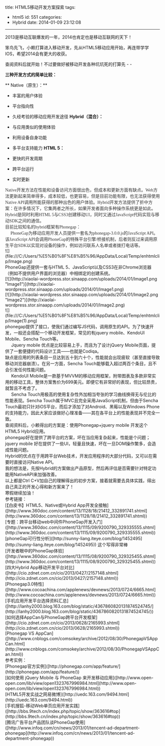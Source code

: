 title: HTML5移动开发方案探索
tags:
  - html5
id: 551
categories:
  - Hybrid
date: 2014-01-09 23:12:08
---

2013是移动互联爆发的一年，2014也肯定也是移动互联网的天下！

笨鸟先飞，小赖打算进入移动开发，先从HTML5移动应用开始，再连带学学IOS，希望2014会有更大的收获。

查阅资料后就开始！不过要做好被移动开发各种坑坑死的打算先 - -
<div>
<div>

**三种开发方式的简单比较：**

** Native（原生）：**

*   丰富的用户体验
*   平台指向性
*   久经考验的移动应用开发途径
**Hybrid（混合）：**

*   与应用类似的使用体验
*   利用设备自身功能
*   多平台支持能力
**HTML 5：**

*   更快的开发周期
*   跨平台运行
*   实时更新
<div><span style="color: #333333; font-family: 宋体;">
</span></div>
</div>
<div><span style="color: #333333; font-family: 宋体;">Native开发方法在性能和设备访问方面很出色，但成本和更新方面有缺点。Web方法更新起来简单得多，成本较低，也更容易，但是目前功能有限，也无法获得使用Native API调用所能获得的那种出色的用户体验。Hybrid开发方法提供了折中方案：在许多情况下，它集两者之所长，如果开发者面向多种操作系统更是如此。</span></div>
<div><span style="color: #333333; font-family: 宋体;">Hybrid是同时利用HTML 5与CSS3创建移动UI，同时又通过JavaScript代码实现与移动SDK之间的通信。</span></div>
<div><span style="color: #333333; font-family: 宋体;">
</span></div>
<div><span style="color: #333333; font-family: 宋体;">目前比较知名的hybrid框架有Phonegap：</span></div>
<div><span style="color: #333333; font-family: 宋体;">     PhoneGap为移动应用开发人员提供一套名为phonegap-3.0.0.js的JavaScript API。该JavaScript API会调用PhoneGap的特殊平台引擎/桥接机制，后者则反过来调用原生平台SDK以实现对设备的操作，例如访问联系人名单或者拨打电话等。</span></div>
<div>![](file:///C:/Users/%E5%B0%8F%E8%B5%96/AppData/Local/Temp/enhtmlclip/Image.png)</div>
<div>PhoneGap还提供一套与HTML 5、JavaScript以及CSS3在非Chrome浏览器（例如不提供用户界面的浏览器）中相绑定的创建系统。</div>
<div>[![](http://xiaolai-wordpress.stor.sinaapp.com/uploads/2014/01/Image1.png "Image1")](http://xiaolai-wordpress.stor.sinaapp.com/uploads/2014/01/Image1.png)</div>
<div>[![](http://xiaolai-wordpress.stor.sinaapp.com/uploads/2014/01/Image2.png "Image2")](http://xiaolai-wordpress.stor.sinaapp.com/uploads/2014/01/Image2.png)</div>
<div>![](file:///C:/Users/%E5%B0%8F%E8%B5%96/AppData/Local/Temp/enhtmlclip/Image(1).png)</div>
<div></div>
<div>phonegap提供了接口，使我们通过编写JS代码，调用原生的API。为了快速开发，一般还会搭配一个移动开发框架，常见的有jquery mobile、KendoUI Mobile、Sencha Touch等。</div>
<div>     Jquery mobile 优点是比较容易上手，而且为了设计jQuery Mobile页面，提供了一套便捷的代码设计工具——也就是Codiqa。</div>
<div>缺点是应用的列表条目一旦达到五十到六十个，性能就会出现疲软（甚至直接导致移动浏览器崩溃）。在另一方面，Sencha Touch能够载入超过两百个条目，且不会引发任何性能问题。</div>
<div>     KendoUI Mobile是一款基于MVVM的移动应用框架，附带图表及多款非常实用的移动工具，整体方案售价为699美元。即便它有非常好的表现，但比较昂贵，就暂且不考虑了。</div>
<div>     Sencha Touch用极高的使用复杂性外加相当夸张的学习曲线换得无与伦比的性能表现。Sencha Touch属于MVC且完全采用JavaScript机制，但由于Sencha Touch最初只针对iOS平台，而后才添加了对Android、黑莓以及Windows Phone的支持能力，因此大家应该做好心理准备——其在各平台上的性能表现并不完全一致。</div>
<div></div>
<div>查阅资料后，小赖得出的方案是：使用Phonegap+jquery mobile 开发这个HTML5 Hybrid应用。</div>
<div>phonegap好在提供了跨平台的方案，坏在当应用复杂起来，性能是个问题；</div>
<div>jquery mobile 好在提供了一些UI，轻量且快速，坏在一旦DOM操作繁多，会造成性能问题。</div>
<div></div>
<div>Hybrid的优点在于用跨平台Web技术，开发应用程序的大部分代码，又可以在需要时直接访问Native API。</div>
<div>我的想法是，先按Hybrid的方案做出产品原型，然后再评估是否需要针对特定功能用NativeAPI来加强改善。</div>
<div></div>
<div>以上都是Ctrl C+V加自己的理解得出的初步方案，接着就需要去具体实践，得出自己真正的开发心得和新方案来了！</div>
<div></div>
<div>寒假继续加油！</div>
<div></div>
<div>参考链接：</div>
<div>[【白皮书】HTML5、Native或Hybrid App开发全接触]([http://www.360doc.com/content/13/1128/18/21412_332891741.shtml](http://www.360doc.com/content/13/1128/18/21412_332891741.shtml))</div>
<div>[专题：跨平台移动web中间件PhoneGap开发入门]([http://www.360doc.com/content/13/1115/09/9200790_329335555.shtml](http://www.360doc.com/content/13/1115/09/9200790_329335555.shtml))</div>
<div>[phoneGap可行性分析]([http://sunny-liang.iteye.com/blog/1452495](http://sunny-liang.iteye.com/blog/1452495)) 这个写得非常棒</div>
<div>[开发者眼中的PhoneGap体验]([http://www.360doc.com/content/13/1115/08/9200790_329325455.shtml](http://www.360doc.com/content/13/1115/08/9200790_329325455.shtml))</div>
<div>[四大Hybrid App移动开发平台对比]([http://cio.zdnet.com.cn/cio/2013/0427/2157148.shtml](http://cio.zdnet.com.cn/cio/2013/0427/2157148.shtml))</div>
<div>[Phonegap3.0特性]([http://www.cocoachina.com/applenews/devnews/2013/0724/6665.html](http://www.cocoachina.com/applenews/devnews/2013/0724/6665.html))</div>
<div>[手机应用开发平台选择资料汇总]([http://lanhy2000.blog.163.com/blog/static/4367860820131874524745/](http://lanhy2000.blog.163.com/blog/static/4367860820131874524745/))</div>
<div>[如何选择AppCan与PhoneGap跨平台开发框架]([http://cio.zdnet.com.cn/cio/2013/0628/2165993.shtml](http://cio.zdnet.com.cn/cio/2013/0628/2165993.shtml))</div>
<div>[Phonegap VS AppCan]([http://www.cnblogs.com/comsokey/archive/2012/08/30/PhonegapVSAppCan.html](http://www.cnblogs.com/comsokey/archive/2012/08/30/PhonegapVSAppCan.html))</div>
<div></div>
<div></div>
<div>参考实例：</div>
<div>[Phonegap官方实例]([http://phonegap.com/app/feature/](http://phonegap.com/app/feature/))</div>
<div>[如何使用 jQuery Mobile 与 PhoneGap 来开发移动应用]([http://www.open-open.com/lib/view/open1323767996984.html](http://www.open-open.com/lib/view/open1323767996984.html))</div>
<div>[HTML5开发实战之网易微博]([http://uedc.163.com/9494.html](http://uedc.163.com/9494.html))</div>
<div>[手机搜狐-移动Web单页应用开发实践]([http://bbs.9tech.cn/index.php/topic/show/363616#top](http://bbs.9tech.cn/index.php/topic/show/363616#top))</div>
<div>[腾讯广告平台产品团队谈PhoneGap使用]([http://www.infoq.com/cn/news/2013/01/tencent-ad-department-phonegap](http://www.infoq.com/cn/news/2013/01/tencent-ad-department-phonegap))</div>
<div><span style="color: #333333; font-family: 宋体;">
</span></div>
<div><span style="color: #333333; font-family: 宋体;">
</span></div>
<div><span style="color: #333333; font-family: 宋体;">
</span></div>
</div>